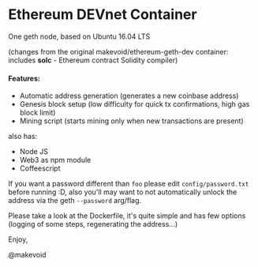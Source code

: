 # Ethereum DEVnet Container

One geth node, based on Ubuntu 16.04 LTS

(changes from the original makevoid/ethereum-geth-dev container: includes **solc** - Ethereum contract Solidity compiler)

#### Features:

- Automatic address generation (generates a new coinbase address)
- Genesis block setup (low difficulty for quick tx confirmations, high gas block limit)
- Mining script (starts mining only when new transactions are present)


also has:

- Node JS
- Web3 as npm module
- Coffeescript

If you want a password different than `foo` please edit `config/password.txt` before running :D, also you'll may want to not automatically unlock the address via the geth `--password` arg/flag.

Please take a look at the Dockerfile, it's quite simple and has few options (logging of some steps, regenerating the address...)


Enjoy,

@makevoid
